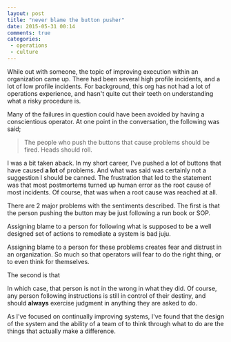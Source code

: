 ```yaml
---
layout: post
title: "never blame the button pusher"
date: 2015-05-31 00:14
comments: true
categories:
 - operations
 - culture
---
```


While out with someone, the topic of improving execution within an organization
came up. There had been several high profile incidents, and a lot of low profile
incidents. For background, this org has not had a lot of operations experience,
and hasn't quite cut their teeth on understanding what a risky procedure is.

Many of the failures in question could have been avoided by having a
conscientious operator. At one point in the conversation, the following was
said;

> The people who push the buttons that cause problems should be fired. Heads
> should roll.

I was a bit taken aback. In my short career, I've pushed a lot of buttons
that have caused __a lot__ of problems. And what was said was certainly not a
suggestion I should be canned. The frustration that led to the statement was
that most postmortems turned up human error as the root cause of most incidents.
Of course, that was when a root cause was reached at all.

There are 2 major problems with the sentiments described. The first is that the
person pushing the button may be just following a run book or SOP.

Assigning
blame to a person for following what is supposed to be a well designed set of
actions to remediate a system is bad juju.

Assigning blame to a person for these problems creates fear and distrust in an
organization. So much so that operators will fear to do the right thing, or to
even think for themselves.

The second is that

In which
case, that person is not in the wrong in what they did. Of course, any person
following instructions is still in control of their destiny, and should
__always__ exercise judgment in anything they are asked to do.

As I've focused on continually improving systems, I've found that the design of
the system and the ability of a team of to think through what to do are the
things that actually make a difference.


